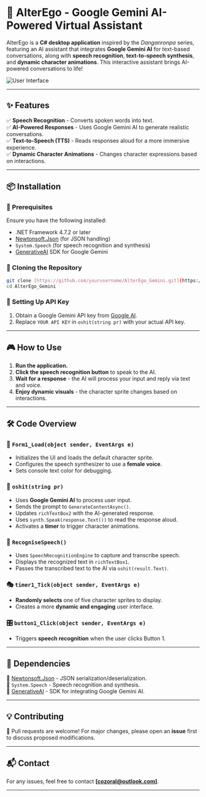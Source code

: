 # 🌟 AlterEgo - Google Gemini AI-Powered Virtual Assistant

AlterEgo is a **C# desktop application** inspired by the *Danganronpa* series, featuring an AI assistant that integrates **Google Gemini AI** for text-based conversations, along with **speech recognition**, **text-to-speech synthesis**, and **dynamic character animations**. This interactive assistant brings AI-powered conversations to life!

![User Interface](https://github.com/Megamer-studios/AlterEgo/blob/master/image_2025-03-09_154149416.png "GUI")

---

## ✨ Features

✅ **Speech Recognition** - Converts spoken words into text.  
✅ **AI-Powered Responses** - Uses Google Gemini AI to generate realistic conversations.  
✅ **Text-to-Speech (TTS)** - Reads responses aloud for a more immersive experience.  
✅ **Dynamic Character Animations** - Changes character expressions based on interactions.  

---

## 📦 Installation

### 🔧 Prerequisites
Ensure you have the following installed:
- .NET Framework 4.7.2 or later
- [Newtonsoft.Json](https://www.nuget.org/packages/Newtonsoft.Json/) (for JSON handling)
- `System.Speech` (for speech recognition and synthesis)
- [GenerativeAI](https://github.com/GoogleAI/generative-ai-dotnet) SDK for Google Gemini

### 🚀 Cloning the Repository
```sh
git clone [https://github.com/yourusername/AlterEgo_Gemini.git](https://github.com/Megamer-studios/AlterEgo-GEMINI)
cd AlterEgo_Gemini
```

### 🔑 Setting Up API Key
1. Obtain a Google Gemini API key from [Google AI](https://ai.google.dev/).
2. Replace `YOUR API KEY` in `oshit(string pr)` with your actual API key.

---

## 🎮 How to Use

1. **Run the application.**
2. **Click the speech recognition button** to speak to the AI.
3. **Wait for a response** - the AI will process your input and reply via text and voice.
4. **Enjoy dynamic visuals** - the character sprite changes based on interactions.

---

## 🛠 Code Overview

### 📌 `Form1_Load(object sender, EventArgs e)`
- Initializes the UI and loads the default character sprite.
- Configures the speech synthesizer to use a **female voice**.
- Sets console text color for debugging.

### 🤖 `oshit(string pr)`
- Uses **Google Gemini AI** to process user input.
- Sends the prompt to `GenerateContentAsync()`.
- Updates `richTextBox2` with the AI-generated response.
- Uses `synth.Speak(response.Text())` to read the response aloud.
- Activates a **timer** to trigger character animations.

### 🎤 `RecogniseSpeech()`
- Uses `SpeechRecognitionEngine` to capture and transcribe speech.
- Displays the recognized text in `richTextBox1`.
- Passes the transcribed text to the AI via `oshit(result.Text)`.

### 🎭 `timer1_Tick(object sender, EventArgs e)`
- **Randomly selects** one of five character sprites to display.
- Creates a more **dynamic and engaging** user interface.

### 🎛 `button1_Click(object sender, EventArgs e)`
- Triggers **speech recognition** when the user clicks Button 1.



---

## 🔗 Dependencies

📌 [Newtonsoft.Json](https://www.nuget.org/packages/Newtonsoft.Json/) - JSON serialization/deserialization.  
📌 `System.Speech` - Speech recognition and synthesis.  
📌 [GenerativeAI](https://github.com/GoogleAI/generative-ai-dotnet) - SDK for integrating Google Gemini AI.  

---

## 💡 Contributing

🚀 Pull requests are welcome! For major changes, please open an **issue** first to discuss proposed modifications.

---

## 📬 Contact

For any issues, feel free to contact **[cozoral@outlook.com]**.

---

